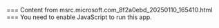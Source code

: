 === Content from msrc.microsoft.com_8f2a0ebd_20250110_165410.html ===
You need to enable JavaScript to run this app.
